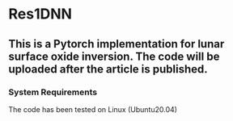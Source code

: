 # Res1DNN
## This is a Pytorch implementation for lunar surface oxide inversion. The code will be uploaded after the article is published.

### System Requirements
  The code has been tested on Linux (Ubuntu20.04)
  
